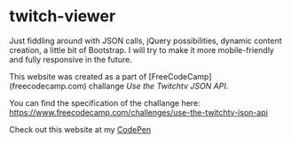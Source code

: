 # twitch-viewer
Just fiddling around with JSON calls, jQuery possibilities, dynamic content creation, a little bit of Bootstrap. I will try to make it more mobile-friendly and fully responsive in the future.

This website was created as a part of [FreeCodeCamp] (freecodecamp.com) challange *Use the Twitchtv JSON API*.

You can find the specification of the challange here: https://www.freecodecamp.com/challenges/use-the-twitchtv-json-api

Check out this website at my [CodePen](http://codepen.io/mandriv/pen/KNPvGp)
